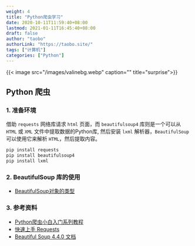 ```yaml
---
weight: 4
title: "Python爬虫学习"
date: 2020-10-11T11:59:40+08:00
lastmod: 2021-01-11T16:45:40+08:00
draft: false
author: "taobo"
authorLink: "https://taobo.site/"
tags: ["计算机"]
categories: ["Python"]
---
```


{{< image src="/images/valinebg.webp" caption="" title="surprise">}}
<!--more-->

## Python 爬虫
### 1. 准备环境
借助 `requests` 网络库请求 `html` 页面，而 `beautifulsoup4` 库则是一个可以从 `HTML` 或 `XML` 文件中提取数据的Python库, 然后安装 `lxml` 解析器，`BeautifulSoup` 可以使用它来解析 `HTML`，然后提取内容。 
```html
pip install requests
pip install beautifulsoup4
pip install lxml
```
### 2. BeautifulSoup 库的使用
- [BeautifulSoup对象的类型](https://www.cnblogs.com/Albert-Lee/p/6232745.html)

### 3. 参考资料
- [Python爬虫小白入门系列教程](https://www.cnblogs.com/Albert-Lee/p/6226699.html)
- [快速上手 Requests](https://2.python-requests.org/zh_CN/latest/user/quickstart.html)
- [Beautiful Soup 4.4.0 文档](https://beautifulsoup.readthedocs.io/zh_CN/latest/)
